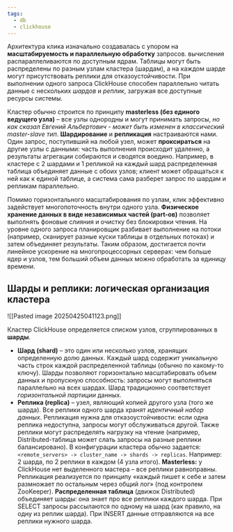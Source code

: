 ```yaml
---
tags:
  - db
  - clickhouse
---
```

Архитектура клика изначально создавалась с упором на **масштабируемость и параллельную обработку** запросов. вычисления распараллеливаются по доступным ядрам. Таблицы могут быть распределены по разным узлам кластера (шардам), а на каждом шарде могут присутствовать реплики для отказоустойчивости. При выполнении одного запроса ClickHouse способен параллельно читать данные с нескольких _шардов_ и _реплик_, загружая все доступные ресурсы системы.

Кластер обычно строится по принципу **masterless (без единого ведущего узла)** – все узлы однородны и могут принимать запросы, _но как сказал Евгений Альбертович - может быть изменен в классический master-slave тип_. **Шардирование** и **репликация** настраиваются нами. Один запрос, поступивший на любой узел, может **проксираться** на другие узлы с данными: часть выполнения происходит удаленно, а результаты агрегации собираются и сводятся воедино. Например, в кластере с 2 шардами и 1 репликой на каждый шард распределенная таблица объединяет данные с обоих узлов; клиент может обращаться к ней как к единой таблице, а система сама разберет запрос по шардам и репликам параллельно.

Помимо горизонтального масштабирования по узлам, клик эффективно задействует многопоточность внутри одного узла. **Физическое хранение данных в виде независимых частей (part-ов)** позволяет выполнять фоновые слияния и очистку без блокировки чтения. На уровне одного запроса планировщик разбивает выполнение на потоки (например, сканирует разные куски таблицы в отдельных потоках) и затем объединяет результаты. Таким образом, достигается почти линейное ускорение на многопроцессорных серверах: чем больше ядер и узлов, тем больший объем данных можно обработать за единицу времени.


## Шарды и реплики: логическая организация кластера
![[Pasted image 20250425041123.png]]

Кластер ClickHouse определяется списком узлов, сгруппированных в **шарды**.
- **Шард (shard)** – это один или несколько узлов, хранящих определенную долю данных. Каждый шард содержит уникальную часть строк каждой распределенной таблицы (обычно по какому-то ключу). Шарды позволяют горизонтально масштабировать объем данных и пропускную способность: запросы могут выполняться параллельно на всех шардах. Шард традиционно соответствует _горизонтальной партиции_ данных.
- **Реплика (replica)** – узел, являющий копией другого узла (того же шарда). Все реплики одного шарда хранят _идентичный набор данных_. Репликация нужна для отказоустойчивости: если одна реплика недоступна, запросы могут обслуживаться другой. Также реплики могут распределять нагрузку на чтение (например, Distributed-таблица может слать запросы на разные реплики балансировано).
В конфигурации кластера обычно задается: `<remote_servers> -> cluster_name -> shards -> replicas`. Например: 2 шарда, по 2 реплики в каждом (4 узла итого). **Masterless:** у ClickHouse нет выделенного мастера – все реплики равноправны. Репликация реализуется по принципу «каждый пишет к себе и затем размножает по остальным через общий лог» (под контролем ZooKeeper).
**Распределенная таблица** (движок Distributed) объединяет шарды: она знает про все реплики каждого шарда. При SELECT запросы рассылаются по одному на шард (как правило, на одну из реплик шарда). При INSERT данные отправляются на все реплики нужного шарда.
